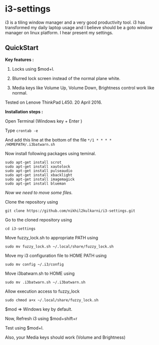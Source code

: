 # i3-settings
i3 is a tiling window manager and a very good productivity tool.
i3 has transformed my daily laptop usage and I believe should be a goto window manager on linux platform.
I hear present my settings. 

## QuickStart

**Key features :**

1. Locks using $mod+l.

2. Blurred lock screen instead of the normal plane white.

3. Media keys like Volume Up, Volume Down, Brightness control work like normal.

Tested on Lenove ThinkPad L450. 20 April 2016.

**Installation steps :**

Open Terminal (Windows key + Enter )

Type
`crontab -e`

And add this line at the bottom of the file 
`*/1 * * * * /HOMEPATH/.i3batwarn.sh`

Now install following packages using teminal.

```
sudo apt-get install scrot
sudo apt-get install xautolock
sudo apt-get install pulseaudio
sudo apt-get install xbacklight
sudo apt-get install imagemagick
sudo apt-get install blueman
```

*Now we need to move some files.*

Clone the repository using 

`git clone https://github.com/nikhil2kulkarni/i3-settings.git`

Go to the cloned repository using 

`cd i3-settings`

Move fuzzy_lock.sh to appropriate PATH using

`sudo mv fuzzy_lock.sh ~/.local/share/fuzzy_lock.sh`

Move my i3 configuration file to HOME PATH using

`sudo mv config ~/.i3/config`

Move i3batwarn.sh to HOME using

`sudo mv .i3batwarn.sh ~/.i3batwarn.sh`

Allow execution access to fuzzy_lock

`sudo chmod a+x ~/.local/share/fuzzy_lock.sh`

$mod => Windows key by default.

Now, Refresh i3 using $mod+shift+r 

Test using $mod+l.

Also, your Media keys should work (Volume and Brightness)
